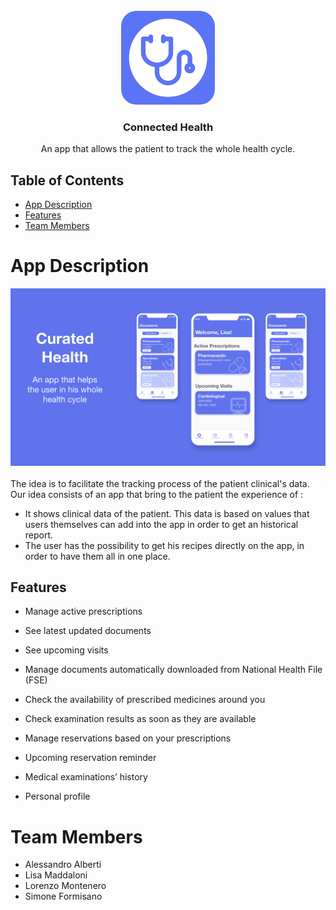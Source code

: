 <br />
<div align="center">
  <a href="#">
    <img src="/Slides/Icon.png" alt="Logo" width="150" height="150" style="border-radius:16%">
  </a>

  <h3 align="center">Connected Health</h3>



  <div align="center">
    An app that allows the patient to track the whole health cycle.

    
  </div>
</div>


## Table of Contents

* [App Description](#app-description)
* [Features](#features)
* [Team Members](#team-members)


# App Description
<div align="center">
<img src="/Slides/IMG_1078.JPG" alt="Logo">
</div>
</br>
The idea is to facilitate the tracking process of the patient clinical's data. Our idea consists of an app that bring to the patient the experience of :

* It shows clinical data of the patient. This data is based on values that users themselves can add into the app in order to get an historical report.
* The user has the possibility to get his recipes directly on the app, in order to have them all in one place.

## Features

* Manage active prescriptions

* See latest updated documents

* See upcoming visits

* Manage documents automatically downloaded from National Health File (FSE)

* Check the availability of prescribed medicines around you

* Check examination results as soon as they are available

* Manage reservations based on your prescriptions

* Upcoming reservation reminder

* Medical examinations’ history

* Personal profile

# Team Members
* Alessandro Alberti
* Lisa Maddaloni
* Lorenzo Montenero
* Simone Formisano
